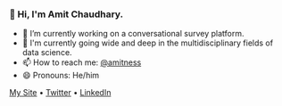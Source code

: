 ### 👋 Hi, I'm Amit Chaudhary.

<!--
**amitness/amitness** is a ✨ _special_ ✨ repository because its `README.md` (this file) appears on your GitHub profile.
Here are some ideas to get you started:
-->



- 🔭 I’m currently working on a conversational survey platform.
- 🌱 I'm currently going wide and deep in the multidisciplinary fields of data science.
- 📫 How to reach me: [@amitness](https://twitter.com/amitness)
- 😄 Pronouns: He/him

[My Site](https://amitness.com) • [Twitter](https://twitter.com/amitness) • [LinkedIn](https://www.linkedin.com/in/amitness)
